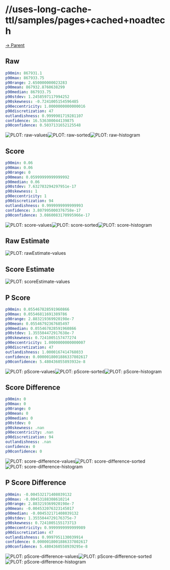 
# //uses-long-cache-ttl/samples/pages+cached+noadtech

[→ Parent](../..)


## Raw


```yaml
p90min: 867931.1
p90max: 867933.75
p90range: 2.650000000023283
p90mean: 867932.8760638299
p90median: 867933.75
p90stdev: 1.2458597117994252
p90skewness: -0.7241005154596485
p90eccentricity: 1.0000000000000016
p90discretization: 47
outlandishness: 0.9999901719281107
confidence: 16.536300044139875
p90confidence: 0.5037131652125548

```

![PLOT: raw-values](./raw/values.svg)![PLOT: raw-sorted](./raw/sorted.svg)![PLOT: raw-histogram](./raw/histogram.svg)
## Score


```yaml
p90min: 0.06
p90max: 0.06
p90range: 0
p90mean: 0.05999999999999992
p90median: 0.06
p90stdev: 7.632783294297951e-17
p90skewness: 1
p90eccentricity: 1
p90discretization: 94
outlandishness: 0.9999999999999993
confidence: 3.807995000376758e-17
p90confidence: 3.0860083170995966e-17

```

![PLOT: score-values](./score/values.svg)![PLOT: score-sorted](./score/sorted.svg)![PLOT: score-histogram](./score/histogram.svg)
## Raw Estimate

![PLOT: rawEstimate-values](./rawEstimate/values.svg)
## Score Estimate

![PLOT: scoreEstimate-values](./scoreEstimate/values.svg)
## P Score


```yaml
p90min: 0.055467828591960866
p90max: 0.05546811691389786
p90range: 2.883219369920198e-7
p90mean: 0.05546792367685497
p90median: 0.055467828591960866
p90stdev: 1.355504472917638e-7
p90skewness: 0.7241005157477274
p90eccentricity: 1.0000000000000007
p90discretization: 47
outlandishness: 1.0000167414768033
confidence: 0.0000018001886337802617
p90confidence: 5.480436055893932e-8

```

![PLOT: pScore-values](./pScore/values.svg)![PLOT: pScore-sorted](./pScore/sorted.svg)![PLOT: pScore-histogram](./pScore/histogram.svg)
## Score Difference


```yaml
p90min: 0
p90max: 0
p90range: 0
p90mean: 0
p90median: 0
p90stdev: 0
p90skewness: .nan
p90eccentricity: .nan
p90discretization: 94
outlandishness: .nan
confidence: 0
p90confidence: 0

```

![PLOT: score-difference-values](./score-difference/values.svg)![PLOT: score-difference-sorted](./score-difference/sorted.svg)![PLOT: score-difference-histogram](./score-difference/histogram.svg)
## P Score Difference


```yaml
p90min: -0.004532171408039132
p90max: -0.00453188308610214
p90range: 2.883219369920198e-7
p90mean: -0.004532076323145017
p90median: -0.004532171408039132
p90stdev: 1.3555044729176375e-7
p90skewness: 0.7241005155173713
p90eccentricity: 0.9999999999999989
p90discretization: 47
outlandishness: 0.9997951130039914
confidence: 0.0000018001886337802617
p90confidence: 5.4804360558939295e-8

```

![PLOT: pScore-difference-values](./pScore-difference/values.svg)![PLOT: pScore-difference-sorted](./pScore-difference/sorted.svg)![PLOT: pScore-difference-histogram](./pScore-difference/histogram.svg)
